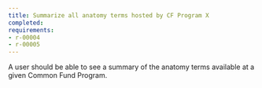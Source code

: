 ```yaml
---
title: Summarize all anatomy terms hosted by CF Program X
completed:
requirements:
- r-00004
- r-00005
---
```


A user should be able to see a summary of the anatomy terms available at a given Common Fund Program.
